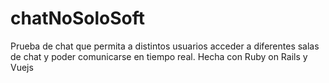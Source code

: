 # chatNoSoloSoft
Prueba de chat que permita a distintos usuarios acceder a diferentes salas de chat y poder comunicarse en tiempo real. Hecha con Ruby on Rails y Vuejs
